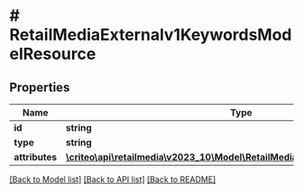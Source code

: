 # # RetailMediaExternalv1KeywordsModelResource

## Properties

Name | Type | Description | Notes
------------ | ------------- | ------------- | -------------
**id** | **string** |  | [optional]
**type** | **string** |  |
**attributes** | [**\criteo\api\retailmedia\v2023_10\Model\RetailMediaExternalv1KeywordsModel**](RetailMediaExternalv1KeywordsModel.md) |  | [optional]

[[Back to Model list]](../../README.md#models) [[Back to API list]](../../README.md#endpoints) [[Back to README]](../../README.md)
